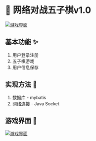 # :tada: ​网络对战五子棋v1.0

[![游戏界面](https://s3.ax1x.com/2020/12/15/rM2Fjx.png)](https://imgchr.com/i/rM2Fjx)

## 基本功能 :sparkles:

1. 用户登录注册 
2. 五子棋游戏
3. 用户信息保存

## 实现方法 :memo:

1. 数据库 - mybatis
2. 网络连接 - Java Socket 

## 游戏界面 :art:

[![游戏界面](https://s3.ax1x.com/2020/12/15/rM23KP.png)](https://imgchr.com/i/rM23KP)
